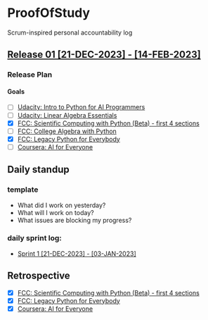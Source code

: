 # ProofOfStudy
Scrum-inspired personal accountability log

## [Release 01 [21-DEC-2023] - [14-FEB-2023]](https://github.com/hattiza/scrumble/milestone/1)

### Release Plan

#### Goals

* [ ] [Udacity: Intro to Python for AI Programmers](https://github.com/hattiza/scrumble/issues/1)
* [ ] [Udacity: Linear Algebra Essentials](https://github.com/hattiza/scrumble/issues/2)
* [X] [FCC: Scientific Computing with Python (Beta) - first 4 sections](https://github.com/hattiza/scrumble/issues/5)
* [ ] [FCC: College Algebra with Python](https://github.com/hattiza/scrumble/issues/4)
* [X] [FCC: Legacy Python for Everybody](https://github.com/hattiza/scrumble/issues/3)
* [ ] [Coursera: AI for Everyone](https://github.com/hattiza/scrumble/issues/6)

## Daily standup 

### template

* What did I work on yesterday?
* What will I work on today?
* What issues are blocking my progress?

### daily sprint log:

* [Sprint 1 [21-DEC-2023] - [03-JAN-2023]](sprints/01_sprint.md)

## Retrospective

* [X] [FCC: Scientific Computing with Python (Beta) - first 4 sections](https://github.com/hattiza/scrumble/issues/5)
* [X] [FCC: Legacy Python for Everybody](https://github.com/hattiza/scrumble/issues/3)
* [X] [Coursera: AI for Everyone](https://github.com/hattiza/scrumble/issues/6)